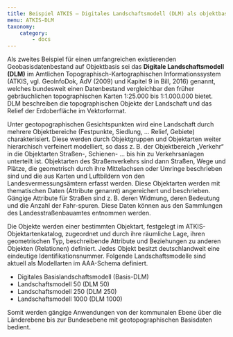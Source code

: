 ```yaml
---
title: Beispiel ATKIS – Digitales Landschaftsmodell (DLM) als objektbasiertes Modell
menu: ATKIS-DLM
taxonomy:
    category:
        - docs
---
```

Als zweites Beispiel für einen umfangreichen existierenden Geobasisdatenbestand auf Objektbasis sei das **Digitale Landschaftsmodell (DLM)** im Amtlichen Topographisch-Kartographischen Informationssystem (ATKIS, vgl. GeoInfoDok, AdV (2009) und Kapitel 9 in Bill, 2016) genannt, welches bundesweit einen Datenbestand vergleichbar den früher gebräuchlichen topographischen Karten 1:25.000 bis 1:1.000.000 bietet. DLM beschreiben die topographischen Objekte der Landschaft und das Relief der Erdoberfläche im Vektorformat.

Unter geotopographischen Gesichtspunkten wird eine Landschaft durch mehrere Objektbereiche (Festpunkte, Siedlung, … Relief, Gebiete) charakterisiert. Diese werden durch Objektgruppen und Objektarten weiter hierarchisch verfeinert modelliert, so dass z. B. der Objektbereich „Verkehr“ in die Objektarten Straßen-, Schienen- … bis hin zu Verkehrsanlagen unterteilt ist. Objektarten des Straßenverkehrs sind dann Straßen, Wege und Plätze, die geometrisch durch ihre Mittelachsen oder Umringe beschrieben sind und die aus Karten und Luftbildern von den Landesvermessungsämtern erfasst werden. Diese Objektarten werden mit thematischen Daten (Attribute genannt) angereichert und beschrieben. Gängige Attribute für Straßen sind z. B. deren Widmung, deren Bedeutung und die Anzahl der Fahr-spuren. Diese Daten können aus den Sammlungen des Landesstraßenbauamtes entnommen werden.

Die Objekte werden einer bestimmten Objektart, festgelegt im ATKIS-Objektartenkatalog, zugeordnet und durch ihre räumliche Lage, ihren geometrischen Typ, beschreibende Attribute und Beziehungen zu anderen Objekten (Relationen) definiert. Jedes Objekt besitzt deutschlandweit eine eindeutige Identifikationsnummer. Folgende Landschaftsmodelle sind aktuell als Modellarten im AAA-Schema definiert.

+ Digitales Basislandschaftsmodell (Basis-DLM)
+ Landschaftsmodell 50 (DLM 50)
+ Landschaftsmodell 250 (DLM 250)
+ Landschaftsmodell 1000 (DLM 1000)

Somit werden gängige Anwendungen von der kommunalen Ebene über die Länderebene bis zur Bundesebene mit geotopographischen Basisdaten bedient.
